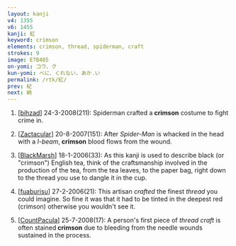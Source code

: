 ```yaml
---
layout: kanji
v4: 1355
v6: 1455
kanji: 紅
keyword: crimson
elements: crimson, thread, spiderman, craft
strokes: 9
image: E7B485
on-yomi: コウ、ク
kun-yomi: べに、くれない、あか.い
permalink: /rtk/紅/
prev: 紀
next: 納
---
```


1) [<a href="http://kanji.koohii.com/profile/bihzad">bihzad</a>] 24-3-2008(211): Spiderman crafted a<strong> crimson</strong> costume to fight crime in.

2) [<a href="http://kanji.koohii.com/profile/Zactacular">Zactacular</a>] 20-8-2007(151): After <em>Spider-Man</em> is whacked in the head with a <em>I-beam</em>,<strong> crimson</strong> blood flows from the wound.

3) [<a href="http://kanji.koohii.com/profile/BlackMarsh">BlackMarsh</a>] 18-1-2006(33): As this kanji is used to describe black (or &quot;crimson&quot;) English tea, think of the craftsmanship involved in the production of the tea, from the tea leaves, to the paper bag, right down to the thread you use to dangle it in the cup.

4) [<a href="http://kanji.koohii.com/profile/fuaburisu">fuaburisu</a>] 27-2-2006(21): This artisan <em>crafted</em> the finest <em>thread</em> you could imagine. So fine it was that it had to be tinted in the deepest red (crimson) otherwise you wouldn&#039;t see it.

5) [<a href="http://kanji.koohii.com/profile/CountPacula">CountPacula</a>] 25-7-2008(17): A person&#039;s first piece of <em>thread</em> <em>craft</em> is often stained<strong> crimson</strong> due to bleeding from the needle wounds sustained in the process.

